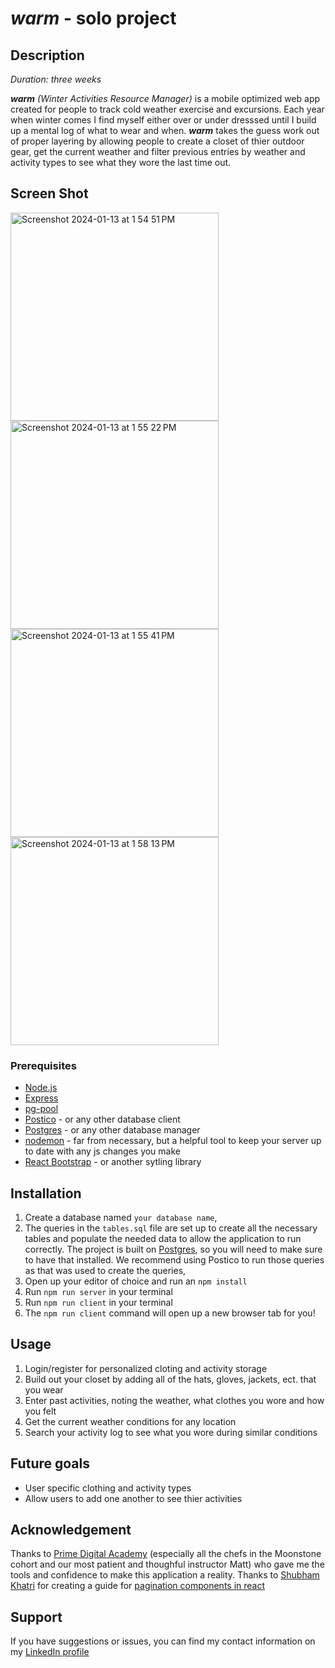 # _warm_ - solo project

## Description

_Duration: three weeks_

_**warm** (Winter Activities Resource Manager)_ is a mobile optimized web app created for people to track cold weather exercise and excursions. Each year when winter comes I find myself either over or under dresssed until I build up a mental log of what to wear and when. _**warm**_ takes the guess work out of proper layering by allowing people to create a closet of thier outdoor gear, get the current weather and filter previous entries by weather and activity types to see what they wore the last time out. 

## Screen Shot

<img width="333" alt="Screenshot 2024-01-13 at 1 54 51 PM" src="https://github.com/jamesdtwoods/warm-solo-project/assets/142618619/090a1ec1-b590-4e76-af19-4cf3ff9d737a">
<img width="333" alt="Screenshot 2024-01-13 at 1 55 22 PM" src="https://github.com/jamesdtwoods/warm-solo-project/assets/142618619/6cf134d6-f59b-4cf7-8ada-9c7f19bf11da">
<img width="333" alt="Screenshot 2024-01-13 at 1 55 41 PM" src="https://github.com/jamesdtwoods/warm-solo-project/assets/142618619/05f73665-b6e0-407e-ba00-518a61e8e6ab">
<img width="333" alt="Screenshot 2024-01-13 at 1 58 13 PM" src="https://github.com/jamesdtwoods/warm-solo-project/assets/142618619/e700c921-252a-4cae-8aa4-356bb1f0178d">

### Prerequisites

- [Node.js](https://nodejs.org/en/)
- [Express](https://expressjs.com/)
- [pg-pool](https://www.npmjs.com/package/pg-pool)
- [Postico](https://eggerapps.at/postico/v1.php) - or any other database client
- [Postgres](https://www.postgresql.org/) - or any other database manager
- [nodemon](https://www.npmjs.com/package/nodemon) - far from necessary, but a helpful tool to keep your server up to date with any js changes you make
- [React Bootstrap](https://react-bootstrap.netlify.app/) - or another sytling library


## Installation

1. Create a database named `your database name`,
2. The queries in the `tables.sql` file are set up to create all the necessary tables and populate the needed data to allow the application to run correctly. The project is built on [Postgres](https://www.postgresql.org/download/), so you will need to make sure to have that installed. We recommend using Postico to run those queries as that was used to create the queries, 
3. Open up your editor of choice and run an `npm install`
4. Run `npm run server` in your terminal
5. Run `npm run client` in your terminal
6. The `npm run client` command will open up a new browser tab for you!

## Usage

1. Login/register for personalized cloting and activity storage
2. Build out your closet by adding all of the hats, gloves, jackets, ect. that you wear
3. Enter past activities, noting the weather, what clothes you wore and how you felt
4. Get the current weather conditions for any location
5. Search your activity log to see what you wore during similar conditions

## Future goals
* User specific clothing and activity types
* Allow users to add one another to see thier activities

## Acknowledgement
Thanks to [Prime Digital Academy](www.primeacademy.io) (especially all the chefs in the Moonstone cohort and our most patient and thoughful instructor Matt) who gave me the tools and confidence to make this application a reality. 
Thanks to [Shubham Khatri](https://github.com/mayankshubham) for creating a guide for [pagination components in react](https://www.freecodecamp.org/news/build-a-custom-pagination-component-in-react/)

## Support
If you have suggestions or issues, you can find my contact information on my [LinkedIn profile](https://www.linkedin.com/in/james-d-t-woods/)
